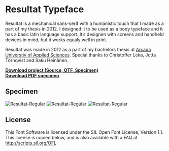 # Resultat Typeface

Resultat is a mechanical sans-serif with a humanistic touch that I made as a part of my thesis in 2012. I designed it to be used as a body typeface and it has a basic latin language support. It’s designen with screens and handheld devices in mind, but it works equaly well in print.

Resultat was made in 2012 as a part of my bachelors thesis at [Arcada Universtiy of Applied Sciences](http://arcada.fi/). Special thanks to Christoffer Leka, Jutta Törnqvist and Saku Heinänen.

**[Download project (Source, OTF, Specimen)](https://github.com/mlindholm/resultat/archive/master.zip)**  
**[Download PDF specimen](https://github.com/mlindholm/resultat/raw/master/documentation/Resultat-Specimen.pdf)**

## Specimen

![Resultat-Regular](http://mathiaslindholm.com/img/work/resultat_01.png)
![Resultat-Regular](http://mathiaslindholm.com/img/work/resultat_02.png)
![Resultat-Regular](http://mathiaslindholm.com/img/work/resultat_03.png)

## License

This Font Software is licensed under the SIL Open Font License, Version 1.1. 
This license is copied below, and is also available with a FAQ at 
http://scripts.sil.org/OFL

